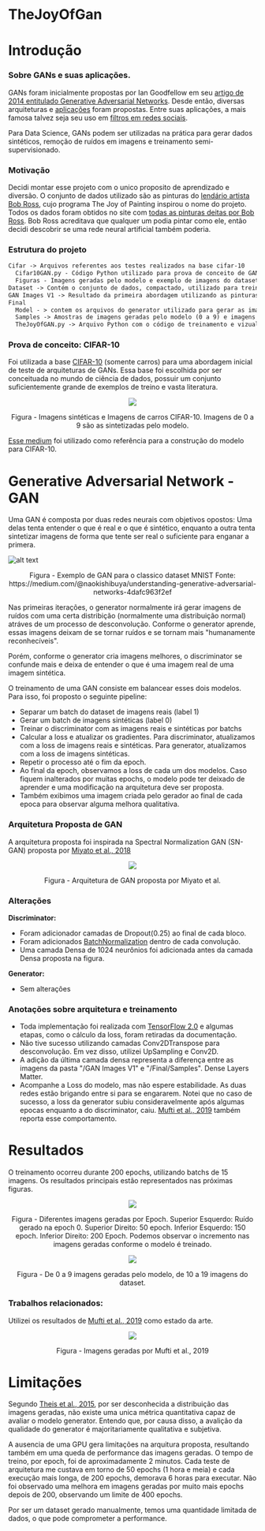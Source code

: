 # TheJoyOfGan

# Introdução

### Sobre GANs e suas aplicações.

GANs foram inicialmente propostas por Ian Goodfellow em seu [artigo de 2014 entitulado Generative Adversarial Networks](https://arxiv.org/abs/1406.2661). Desde então, diversas arquiteturas e [aplicações](https://machinelearningmastery.com/impressive-applications-of-generative-adversarial-networks/) foram propostas. Entre suas aplicações, a mais famosa talvez seja seu uso em [filtros em redes sociais](https://dimensionless.in/trending-story-faceapp-gans/).

Para Data Science, GANs podem ser utilizadas na prática para gerar dados sintéticos, remoção de ruídos em imagens e treinamento semi-supervisionado.

### Motivação

Decidi montar esse projeto com o unico proposito de aprendizado e diversão. O conjunto de dados utilizado são as pinturas do [lendário artista Bob Ross](https://www.youtube.com/user/BobRossInc), cujo programa The Joy of Painting inspirou o nome do projeto. Todos os dados foram obtidos no site com [todas as pinturas deitas por Bob Ross](https://www.twoinchbrush.com/all-paintings?page=14).
Bob Ross acreditava que qualquer um podia pintar como ele, então decidi descobrir se uma rede neural artificial também poderia.

### Estrutura do projeto
```md
Cifar -> Arquivos referentes aos testes realizados na base cifar-10
  Cifar10GAN.py - Código Python utilizado para prova de conceito de GANs utilizando 
  Figuras - Imagens geradas pelo modelo e exemplo de imagens do dataset
Dataset -> Contém o conjunto de dados, compactado, utilizado para treinamento da GAN
GAN Images V1 -> Resultado da primeira abordagem utilizando as pinturas de Bob Ross
Final
  Model - > contem os arquivos do generator utilizado para gerar as imagens em Samples
  Samples -> Amostras de imagens geradas pelo modelo (0 a 9) e imagens do dataset (10 a 19)
  TheJoyOfGAN.py -> Arquivo Python com o código de treinamento e vizualização
```

### Prova de conceito: CIFAR-10

Foi utilizada a base [CIFAR-10](https://www.cs.toronto.edu/~kriz/cifar.html) (somente carros) para uma abordagem inicial de teste de arquiteturas de GANs. Essa base foi escolhida por ser conceituada no mundo de ciência de dados, possuir um conjunto suficientemente grande de exemplos de treino e vasta literatura.

<p align="center">
  <img src="https://github.com/MatheusCalil/TheJoyOfGan/blob/master/Cifar/Unknown.jpg" />
</p>

<p align="center">
Figura - Imagens sintéticas e Imagens de carros CIFAR-10. Imagens de 0 a 9 são as sintetizadas pelo modelo.
</p>

[Esse medium](https://medium.com/@utk.is.here/keep-calm-and-train-a-gan-pitfalls-and-tips-on-training-generative-adversarial-networks-edd529764aa9) foi utilizado como referência para a construção do modelo para CIFAR-10.

# Generative Adversarial Network - GAN

Uma GAN é composta por duas redes neurais com objetivos opostos: Uma delas tenta entender o que é real e o que é sintético, enquanto a outra tenta sintetizar imagens de forma que tente ser real o suficiente para enganar a primera.

![alt text](https://miro.medium.com/max/2724/1*nAVqFluPijpBWR2tI4gCxg.png)

<p align="center">
Figura - Exemplo de GAN para o classico dataset MNIST Fonte: https://medium.com/@naokishibuya/understanding-generative-adversarial-networks-4dafc963f2ef
</p>

Nas primeiras iterações, o generator normalmente irá gerar imagens de ruídos com uma certa distribição (normalmente uma distribuição normal) atráves de um processo de desconvolução. Conforme o generator aprende, essas imagens deixam de se tornar ruídos e se tornam mais "humanamente reconhecíveis".

Porém, conforme o generator cria imagens melhores, o discriminator se confunde mais e deixa de entender o que é uma imagem real de uma imagem sintética.

O treinamento de uma GAN consiste em balancear esses dois modelos. Para isso, foi proposto o seguinte pipeline:
- Separar um batch do dataset de imagens reais (label 1)
- Gerar um batch de imagens sintéticas (label 0)
- Treinar o discriminator com as imagens reais e sintéticas por batchs
- Calcular a loss e atualizar os gradientes. Para discriminator, atualizamos com a loss de imagens reais e sintéticas. Para generator, atualizamos com a loss de imagens sintéticas.
- Repetir o processo até o fim da epoch.
- Ao final da epoch, observamos a loss de cada um dos modelos. Caso fiquem inalterados por muitas epochs, o modelo pode ter deixado de aprender e uma modificação na arquitetura deve ser proposta.
- Também exibimos uma imagem criada pelo gerador ao final de cada epoca para observar alguma melhora qualitativa.

### Arquitetura Proposta de GAN

A arquitetura proposta foi inspirada na Spectral Normalization GAN (SN-GAN) proposta por [Miyato et al., 2018](https://arxiv.org/abs/1802.05957)

<p align="center">
  <img src="https://github.com/MatheusCalil/TheJoyOfGan/blob/master/Final/SN-GAN.jpg" />
</p>
<p align="center">
Figura - Arquitetura de GAN proposta por Miyato et al.
</p>

### Alterações
<b>Discriminator:</b>
- Foram adicionador camadas de Dropout(0.25) ao final de cada bloco.
- Foram adicionados [BatchNormalization](https://towardsdatascience.com/batch-normalization-in-neural-networks-1ac91516821c) dentro de cada convolução.
- Uma camada Densa de 1024 neurônios foi adicionada antes da camada Densa proposta na figura.

<b>Generator:</b>
- Sem alterações

### Anotações sobre arquitetura e treinamento
- Toda implementação foi realizada com [TensorFlow 2.0](https://www.tensorflow.org) e algumas etapas, como o cálculo da loss, foram retiradas da documentação.
- Não tive sucesso utilizando camadas Conv2DTranspose para desconvolução. Em vez disso, utilizei UpSampling e Conv2D.
- A adição da última camada densa representa a diferença entre as imagens da pasta "/GAN Images V1" e "/Final/Samples". Dense Layers Matter.
- Acompanhe a Loss do modelo, mas não espere estabilidade. As duas redes estão brigando entre si para se engararem. Notei que no caso de sucesso, a loss da generator subiu consideravelmente após algumas epocas enquanto a do discriminator, caiu. [Mufti et al., 2019](https://arxiv.org/pdf/1903.06259.pdf) também reporta esse comportamento.

# Resultados

O treinamento ocorreu durante 200 epochs, utilizando batchs de 15 imagens. Os resultados principais estão representados nas próximas figuras.

<p align="center">
  <img src="https://github.com/MatheusCalil/TheJoyOfGan/blob/master/Final/training_process.jpg" />
</p>
<p align="center">
Figura - Diferentes imagens geradas por Epoch. Superior Esquerdo: Ruído gerado na epoch 0. Superior Direito: 50 epoch. Inferior Esquerdo: 150 epoch. Inferior Direito: 200 Epoch. Podemos observar o incremento nas imagens geradas conforme o modelo é treinado.
</p>

<p align="center">
  <img src="https://github.com/MatheusCalil/TheJoyOfGan/blob/master/Final/Generated_Samples.jpg" />
</p>
<p align="center">
Figura - De 0 a 9 imagens geradas pelo modelo, de 10 a 19 imagens do dataset.
</p>


### Trabalhos relacionados:

Utilizei os resultados de [Mufti et al., 2019](https://arxiv.org/pdf/1903.06259.pdf) como estado da arte.

<p align="center">
  <img src="https://github.com/MatheusCalil/TheJoyOfGan/blob/master/Final/Mufti.jpg" />
</p>
<p align="center">
Figura - Imagens geradas por Mufti et al., 2019
</p>

# Limitações

Segundo [Theis et al., 2015](https://arxiv.org/abs/1511.01844), por ser desconhecida a distribuição das imagens geradas, não existe uma unica métrica quantitativa capaz de avaliar o modelo generator. Entendo que, por causa disso, a avalição da qualidade do generator é majoritariamente qualitativa e subjetiva.

A ausencia de uma GPU gera limitações na arquitura proposta, resultando também em uma queda de performance das imagens geradas. O tempo de treino, por epoch, foi de aproximadamente 2 minutos. Cada teste de arquitetura me custava em torno de 50 epochs (1 hora e meia) e cada execução mais longa, de 200 epochs, demorava 6 horas para executar. Não foi observado uma melhora em imagens geradas por muito mais epochs depois de 200, observando um limite de 400 epochs.

Por ser um dataset gerado manualmente, temos uma quantidade limitada de dados, o que pode comprometer a performance.
